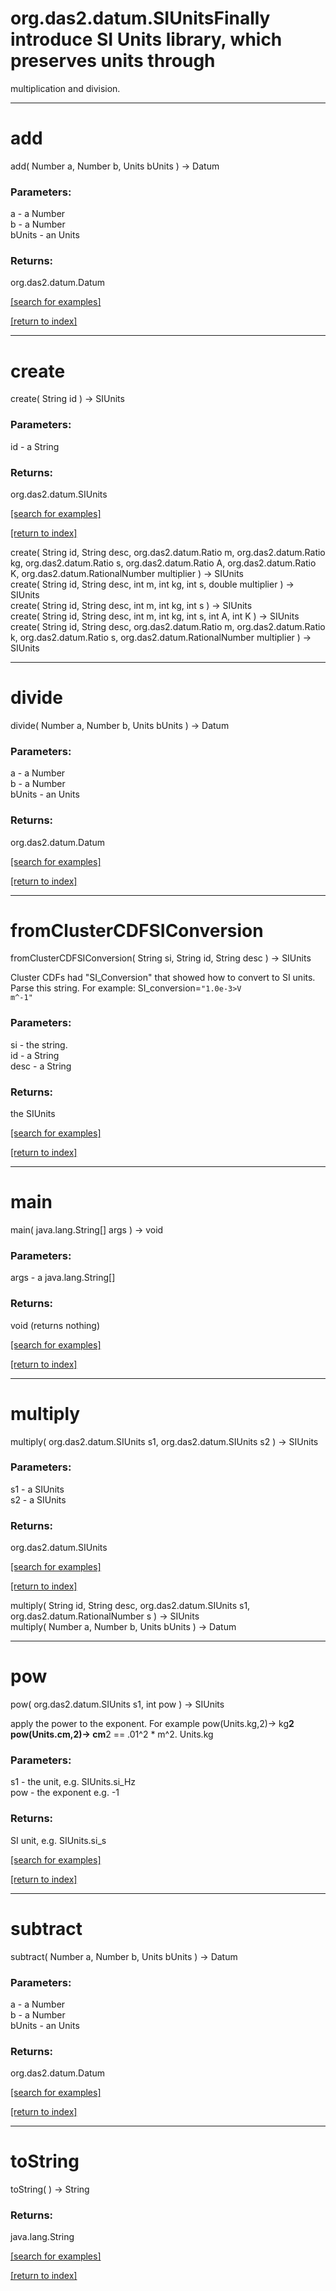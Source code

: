 # org.das2.datum.SIUnitsFinally introduce SI Units library, which preserves units through
 multiplication and division.
***
<a name="add"></a>
# add
add( Number a, Number b, Units bUnits ) &rarr; Datum



### Parameters:
a - a Number
<br>b - a Number
<br>bUnits - an Units

### Returns:
org.das2.datum.Datum


<a href="https://github.com/autoplot/dev/search?q=add&unscoped_q=add">[search for examples]</a>

<a href="https://github.com/autoplot/documentation/blob/master/javadoc/index-all.md">[return to index]</a>

***
<a name="create"></a>
# create
create( String id ) &rarr; SIUnits



### Parameters:
id - a String

### Returns:
org.das2.datum.SIUnits


<a href="https://github.com/autoplot/dev/search?q=create&unscoped_q=create">[search for examples]</a>

<a href="https://github.com/autoplot/documentation/blob/master/javadoc/index-all.md">[return to index]</a>

create( String id, String desc, org.das2.datum.Ratio m, org.das2.datum.Ratio kg, org.das2.datum.Ratio s, org.das2.datum.Ratio A, org.das2.datum.Ratio K, org.das2.datum.RationalNumber multiplier ) &rarr; SIUnits<br>
create( String id, String desc, int m, int kg, int s, double multiplier ) &rarr; SIUnits<br>
create( String id, String desc, int m, int kg, int s ) &rarr; SIUnits<br>
create( String id, String desc, int m, int kg, int s, int A, int K ) &rarr; SIUnits<br>
create( String id, String desc, org.das2.datum.Ratio m, org.das2.datum.Ratio k, org.das2.datum.Ratio s, org.das2.datum.RationalNumber multiplier ) &rarr; SIUnits<br>
***
<a name="divide"></a>
# divide
divide( Number a, Number b, Units bUnits ) &rarr; Datum



### Parameters:
a - a Number
<br>b - a Number
<br>bUnits - an Units

### Returns:
org.das2.datum.Datum


<a href="https://github.com/autoplot/dev/search?q=divide&unscoped_q=divide">[search for examples]</a>

<a href="https://github.com/autoplot/documentation/blob/master/javadoc/index-all.md">[return to index]</a>

***
<a name="fromClusterCDFSIConversion"></a>
# fromClusterCDFSIConversion
fromClusterCDFSIConversion( String si, String id, String desc ) &rarr; SIUnits

Cluster CDFs had "SI_Conversion" that showed how to convert to SI units.
 Parse this string. For example: SI_conversion=<code>"1.0e-3>V m^-1"</code>

### Parameters:
si - the string.
<br>id - a String
<br>desc - a String

### Returns:
the SIUnits

<a href="https://github.com/autoplot/dev/search?q=fromClusterCDFSIConversion&unscoped_q=fromClusterCDFSIConversion">[search for examples]</a>

<a href="https://github.com/autoplot/documentation/blob/master/javadoc/index-all.md">[return to index]</a>

***
<a name="main"></a>
# main
main( java.lang.String[] args ) &rarr; void



### Parameters:
args - a java.lang.String[]

### Returns:
void (returns nothing)


<a href="https://github.com/autoplot/dev/search?q=main&unscoped_q=main">[search for examples]</a>

<a href="https://github.com/autoplot/documentation/blob/master/javadoc/index-all.md">[return to index]</a>

***
<a name="multiply"></a>
# multiply
multiply( org.das2.datum.SIUnits s1, org.das2.datum.SIUnits s2 ) &rarr; SIUnits



### Parameters:
s1 - a SIUnits
<br>s2 - a SIUnits

### Returns:
org.das2.datum.SIUnits


<a href="https://github.com/autoplot/dev/search?q=multiply&unscoped_q=multiply">[search for examples]</a>

<a href="https://github.com/autoplot/documentation/blob/master/javadoc/index-all.md">[return to index]</a>

multiply( String id, String desc, org.das2.datum.SIUnits s1, org.das2.datum.RationalNumber s ) &rarr; SIUnits<br>
multiply( Number a, Number b, Units bUnits ) &rarr; Datum<br>
***
<a name="pow"></a>
# pow
pow( org.das2.datum.SIUnits s1, int pow ) &rarr; SIUnits

apply the power to the exponent.  For example
 pow(Units.kg,2)&rarr; kg**2
 pow(Units.cm,2)&rarr; cm**2 == .01^2 * m^2.
 Units.kg

### Parameters:
s1 - the unit, e.g. SIUnits.si_Hz
<br>pow - the exponent e.g. -1

### Returns:
SI unit, e.g. SIUnits.si_s

<a href="https://github.com/autoplot/dev/search?q=pow&unscoped_q=pow">[search for examples]</a>

<a href="https://github.com/autoplot/documentation/blob/master/javadoc/index-all.md">[return to index]</a>

***
<a name="subtract"></a>
# subtract
subtract( Number a, Number b, Units bUnits ) &rarr; Datum



### Parameters:
a - a Number
<br>b - a Number
<br>bUnits - an Units

### Returns:
org.das2.datum.Datum


<a href="https://github.com/autoplot/dev/search?q=subtract&unscoped_q=subtract">[search for examples]</a>

<a href="https://github.com/autoplot/documentation/blob/master/javadoc/index-all.md">[return to index]</a>

***
<a name="toString"></a>
# toString
toString(  ) &rarr; String



### Returns:
java.lang.String


<a href="https://github.com/autoplot/dev/search?q=toString&unscoped_q=toString">[search for examples]</a>

<a href="https://github.com/autoplot/documentation/blob/master/javadoc/index-all.md">[return to index]</a>

